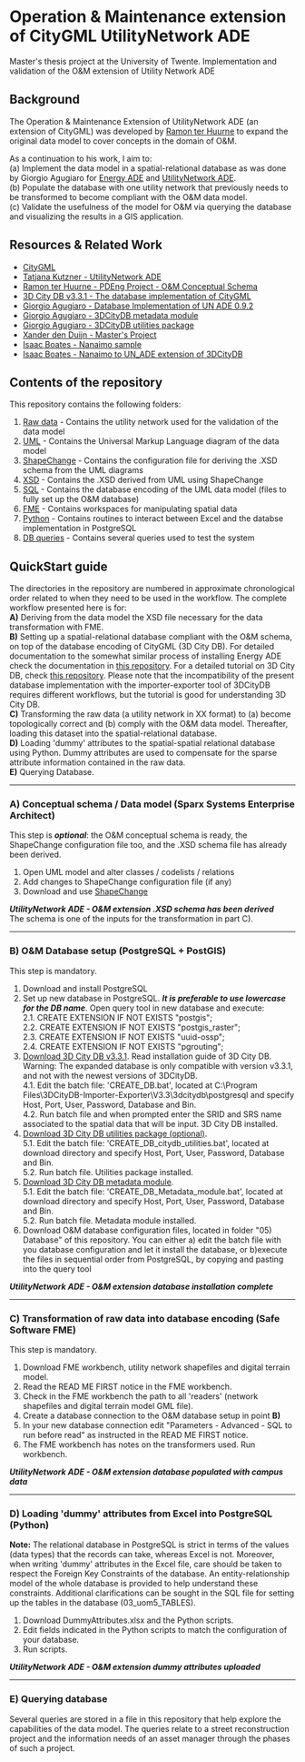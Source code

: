 # Operation & Maintenance extension of CityGML UtilityNetwork ADE  
Master's thesis project at the University of Twente. Implementation and validation of the O&M extension of Utility Network ADE

## Background

The Operation & Maintenance Extension of UtilityNetwork ADE (an extension of CityGML) was developed by [Ramon ter Huurne](https://github.com/RamonTerHuurne/UtilityNetwork-OperationsAndMaintenance) to expand the original data model to cover concepts in the domain of O&M.  

As a continuation to his work, I aim to:  
(a) Implement the data model in a spatial-relational database as was done by Giorgio Agugiaro for [Energy ADE](https://github.com/gioagu/3dcitydb_energy_ade) and [UtilityNetwork ADE](https://github.com/gioagu/3dcitydb_utility_network_ade).  
(b) Populate the database with one utility network that previously needs to be transformed to become compliant with the O&M data model.  
(c) Validate the usefulness  of the model for O&M via querying the database and visualizing the results in a GIS application.  


## Resources & Related Work

- [CityGML](https://www.opengeospatial.org/standards/citygml)  
- [Tatjana Kutzner - UtilityNetwork ADE](https://github.com/TatjanaKutzner/CityGML-UtilityNetwork-ADE#citygml-utilitynetwork-ade)
- [Ramon ter Huurne - PDEng Project - O&M Conceptual Schema](https://github.com/RamonTerHuurne/UtilityNetwork-OperationsAndMaintenance)
- [3D City DB v3.3.1 - The database implementation of CityGML](https://www.3dcitydb.org/3dcitydb/)
- [Giorgio Agugiaro - Database Implementation of UN ADE 0.9.2](https://github.com/gioagu/3dcitydb_utility_network_ade)
- [Giorgio Agugiaro - 3DCityDB metadata module](https://github.com/gioagu/3dcitydb_metadata_module)
- [Giorgio Agugiaro - 3DCityDB utilities package](https://github.com/gioagu/3dcitydb_utilities)
- [Xander den Duijn - Master's Project](https://github.com/XanderdenDuijn/CityGML-Utility-Network-ADE)
- [Isaac Boates - Nanaimo sample](https://github.com/iboates/CityGML-UtilityNetwork-ADE-Nanaimo-Water-Network-Sample)
- [Isaac Boates - Nanaimo to UN_ADE extension of 3DCityDB](https://github.com/iboates/nanaimo_3dcitydb)  


## Contents of the repository

This repository contains the following folders:
1. [Raw data](https://github.com/FedericoFossatti/Utility-Network-ADE-OM-extension/tree/master/01%29%20Raw%20Data) - Contains the utility network used for the validation of the data model
2. [UML](https://github.com/FedericoFossatti/Utility-Network-ADE-OM-extension/tree/master/02%29%20UML%20(Data%20model)) - Contains the Universal Markup Language diagram of the data model
3. [ShapeChange](https://github.com/FedericoFossatti/Utility-Network-ADE-OM-extension/tree/master/03%29%20ShapeChange%20(Transformation%20from%20UML%20to%20XSD)) - Contains the configuration file for deriving the .XSD schema from the UML diagrams
4. [XSD](https://github.com/FedericoFossatti/Utility-Network-ADE-OM-extension/tree/master/04%29%20XSD) - Contains the .XSD derived from UML using ShapeChange 
5. [SQL](https://github.com/FedericoFossatti/Utility-Network-ADE-OM-extension/tree/master/05%29%20SQL%20(Database%20set%20up%20files)) - Contains the database encoding of the UML data model (files to fully set up the O&M database)
6. [FME](https://github.com/FedericoFossatti/Utility-Network-ADE-OM-extension/tree/master/06%29%20FME%20(Data%20transformation%20and%20loading%20workbench)) - Contains workspaces for manipulating spatial data
7. [Python](https://github.com/FedericoFossatti/Utility-Network-ADE-OM-extension/tree/master/07%29%20Python%20(Loading%20dummy%20attributes)) - Contains routines to interact between Excel and the databse implementation in PostgreSQL
8. [DB queries](https://github.com/FedericoFossatti/Utility-Network-ADE-OM-extension/tree/master/08%29%20DB%20Queries) - Contains several queries used to test the system


## QuickStart guide

The directories in the repository are numbered in approximate chronological order related to when they need to be used in the workflow.
The complete workflow presented here is for:  
**A)** Deriving from the data model the XSD file necessary for the data transformation with FME.  
**B)** Setting up a spatial-relational database compliant with the O&M schema, on top of the database encoding of CityGML (3D City DB).
For detailed documentation to the somewhat similar process of installing Energy ADE check the documentation in [this repository](https://github.com/gioagu/3dcitydb_energy_ade/tree/master/manual). For a detailed tutorial on 3D City DB, check [this repository](https://github.com/3dcitydb/tutorials). Please note that the incompatibility of the present database implementation with the importer-exporter tool of 3DCityDB requires different workflows, but the tutorial is good for understanding 3D City DB.    
**C)** Transforming the raw data (a utility network in XX format) to (a) become topologically correct and (b) comply with the O&M data model. Thereafter, loading this dataset into the spatial-relational database.  
**D)** Loading 'dummy' attributes to the spatial-spatial relational database using Python. Dummy attributes are used to compensate for the sparse attribute information contained in the raw data.  
**E)** Querying Database. 

---
### A) Conceptual schema / Data model (Sparx Systems Enterprise Architect)
This step is ***optional***: the O&M conceptual schema is ready, the ShapeChange configuration file too, and the .XSD schema file has already been derived.  
1. Open UML model and alter classes / codelists / relations
2. Add changes to ShapeChange configuration file (if any)
3. Download and use [ShapeChange](https://shapechange.net/get-started/)  

 ***UtilityNetwork ADE - O&M extension .XSD schema has been derived***  
 The schema is one of the inputs for the transformation in part C). 

---
### B) O&M Database setup (PostgreSQL + PostGIS)
This step is mandatory.  
1. Download and install PostgreSQL
2. Set up new database in PostgreSQL. ***It is preferable to use lowercase for the DB name***. Open query tool in new database and execute:  
     2.1. CREATE EXTENSION IF NOT EXISTS "postgis";  
     2.2. CREATE EXTENSION IF NOT EXISTS "postgis_raster";  
     2.3. CREATE EXTENSION IF NOT EXISTS "uuid-ossp";  
     2.4. CREATE EXTENSION IF NOT EXISTS "pgrouting";  
3. [Download 3D City DB v3.3.1](https://www.3dcitydb.org/3dcitydb/d3ddatabase/). Read installation guide of 3D City DB. Warning: The expanded database is only compatible with version v3.3.1, and not with the newest versions of 3DCityDB.  
     4.1. Edit the batch file: 'CREATE_DB.bat', located at C:\Program Files\3DCityDB-Importer-Exporter\V3.3\3dcitydb\postgresql and specify Host, Port, User, Password, Database and Bin.  
     4.2. Run batch file and when prompted enter the SRID and SRS name associated to the spatial data that will be input. 3D City DB installed.   
4. [Download 3D City DB utilities package (optional)](https://github.com/gioagu/3dcitydb_utilities).   
     5.1. Edit the batch file: 'CREATE_DB_citydb_utilities.bat', located at download directory and specify Host, Port, User, Password, Database and Bin.  
     5.2. Run batch file. Utilities package installed.  
5. [Download 3D City DB metadata module](https://github.com/gioagu/3dcitydb_metadata_module).   
     5.1. Edit the batch file: 'CREATE_DB_Metadata_module.bat', located at download directory and specify Host, Port, User, Password, Database and Bin.  
     5.2. Run batch file. Metadata module installed.  
6. Download O&M database configuration files, located in folder "05) Database" of this repository. You can either a) edit the batch file with you database configuration and let it install the database, or b)execute the files in sequential order from PostgreSQL, by copying and pasting into the query tool

 ***UtilityNetwork ADE - O&M extension database installation complete***

---
### C) Transformation of raw data into database encoding (Safe Software FME)  
This step is mandatory.  
 1. Download FME workbench, utility network shapefiles and digital terrain model.
 2. Read the READ ME FIRST notice in the FME workbench.
 3. Check in the FME workbench the path to all 'readers' (network shapefiles and digital terrain model GML file).
 4. Create a database connection to the O&M database setup in point **B)**
 5. In your new database connection edit "Parameters - Advanced - SQL to run before read" as instructed in the READ ME FIRST notice.
 6. The FME workbench has notes on the transformers used. Run workbench.
  
 ***UtilityNetwork ADE - O&M extension database populated with campus data***
  
---
### D) Loading 'dummy' attributes from Excel into PostgreSQL (Python)
**Note:** The relational database in PostgreSQL is strict in terms of the values (data types) that the records can take, whereas Excel is not. Moreover, when writing 'dummy' attributes in the Excel file, care should be taken to respect the Foreign Key Constraints of the database. An entity-relationship model of the whole database is provided to help understand these constraints. Additional clarifications can be sought in the SQL file for setting up the tables in the database (03_uom5_TABLES).

1. Download DummyAttributes.xlsx and the Python scripts.  
2. Edit fields indicated in the Python scripts to match the configuration of your database.  
3. Run scripts.  

 ***UtilityNetwork ADE - O&M extension dummy attributes uploaded***
  
  ---
### E) Querying database

 Several queries are stored in a file in this repository that help explore the capabilities of the data model. The queries relate to a street reconstruction project and the information needs of an asset manager through the phases of such a project.
